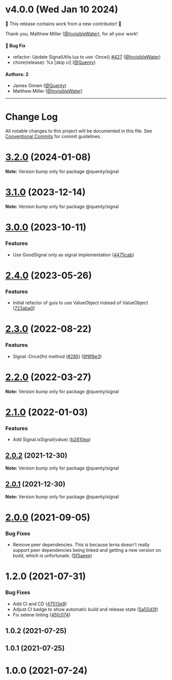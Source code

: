 # v4.0.0 (Wed Jan 10 2024)

:tada: This release contains work from a new contributor! :tada:

Thank you, Matthew Miller ([@InvisibleWater](https://github.com/InvisibleWater)), for all your work!

#### 🐛 Bug Fix

- refactor: Update SignalUtils.lua to use :Once() [#427](https://github.com/Quenty/NevermoreEngine/pull/427) ([@InvisibleWater](https://github.com/InvisibleWater))
- chore(release): %s \[skip ci\] ([@Quenty](https://github.com/Quenty))

#### Authors: 2

- James Onnen ([@Quenty](https://github.com/Quenty))
- Matthew Miller ([@InvisibleWater](https://github.com/InvisibleWater))

---

# Change Log

All notable changes to this project will be documented in this file.
See [Conventional Commits](https://conventionalcommits.org) for commit guidelines.

# [3.2.0](https://github.com/Quenty/NevermoreEngine/compare/@quenty/signal@3.1.0...@quenty/signal@3.2.0) (2024-01-08)

**Note:** Version bump only for package @quenty/signal





# [3.1.0](https://github.com/Quenty/NevermoreEngine/compare/@quenty/signal@3.0.0...@quenty/signal@3.1.0) (2023-12-14)

**Note:** Version bump only for package @quenty/signal





# [3.0.0](https://github.com/Quenty/NevermoreEngine/compare/@quenty/signal@2.4.0...@quenty/signal@3.0.0) (2023-10-11)


### Features

* Use GoodSignal only as signal implementation ([4475cab](https://github.com/Quenty/NevermoreEngine/commit/4475cab448564a8cf8e51902e30f5c486bf49ac3))





# [2.4.0](https://github.com/Quenty/NevermoreEngine/compare/@quenty/signal@2.3.0...@quenty/signal@2.4.0) (2023-05-26)


### Features

* Initial refactor of guis to use ValueObject instead of ValueObject ([723aba0](https://github.com/Quenty/NevermoreEngine/commit/723aba0208cae7e06c9d8bf2d8f0092d042d70ea))





# [2.3.0](https://github.com/Quenty/NevermoreEngine/compare/@quenty/signal@2.2.0...@quenty/signal@2.3.0) (2022-08-22)


### Features

* Signal :Once(fn) method ([#285](https://github.com/Quenty/NevermoreEngine/issues/285)) ([9f9f8e3](https://github.com/Quenty/NevermoreEngine/commit/9f9f8e3f0d50f73392271011aa3a37f137ae03fb))





# [2.2.0](https://github.com/Quenty/NevermoreEngine/compare/@quenty/signal@2.1.0...@quenty/signal@2.2.0) (2022-03-27)

**Note:** Version bump only for package @quenty/signal





# [2.1.0](https://github.com/Quenty/NevermoreEngine/compare/@quenty/signal@2.0.2...@quenty/signal@2.1.0) (2022-01-03)


### Features

* Add Signal.isSignal(value) ([b2810ea](https://github.com/Quenty/NevermoreEngine/commit/b2810ea593223a9fe220f5e475221683d837fe9d))





## [2.0.2](https://github.com/Quenty/NevermoreEngine/compare/@quenty/signal@2.0.1...@quenty/signal@2.0.2) (2021-12-30)

**Note:** Version bump only for package @quenty/signal





## [2.0.1](https://github.com/Quenty/NevermoreEngine/compare/@quenty/signal@2.0.0...@quenty/signal@2.0.1) (2021-12-30)

**Note:** Version bump only for package @quenty/signal





# [2.0.0](https://github.com/Quenty/NevermoreEngine/compare/@quenty/signal@1.2.0...@quenty/signal@2.0.0) (2021-09-05)


### Bug Fixes

* Remove peer dependencies. This is because lerna doesn't really support peer dependencies being linked and getting a new version on build, which is unfortunate. ([5f5aeee](https://github.com/Quenty/NevermoreEngine/commit/5f5aeeea8de9975435309e53679f0ef7064f9dd0))





# 1.2.0 (2021-07-31)


### Bug Fixes

* Add CI and CD ([47513e9](https://github.com/Quenty/NevermoreEngine/commit/47513e9b568162707534af132396dd8756947dd3))
* Adjust CI badge to show automatic build and release state ([5a55d3f](https://github.com/Quenty/NevermoreEngine/commit/5a55d3f19bf8d66a760d67da9b56ed47fab74656))
* Fix selene linting ([45fc074](https://github.com/Quenty/NevermoreEngine/commit/45fc07489ee59127ac6582689f19a0e87c1e5b5a))



## 1.0.2 (2021-07-25)



## 1.0.1 (2021-07-25)



# 1.0.0 (2021-07-24)
